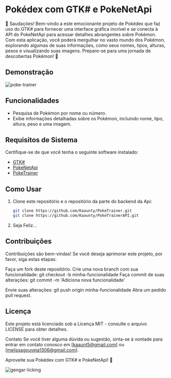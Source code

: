 # Pokédex com GTK# e PokeNetApi
👋 Saudações! Bem-vindo a este emocionante projeto de Pokédex que faz uso do GTK# para fornecer uma interface gráfica incrível e se conecta à API do PokeNetApi para acessar detalhes abrangentes sobre Pokémon. Com esta aplicação, você poderá mergulhar no vasto mundo dos Pokémon, explorando algumas de suas informações, como seus nomes, tipos, alturas, pesos e visualizando suas imagens. Prepare-se para uma jornada de descobertas Pokémon! 🌟

## Demonstração

<img align="center" alt="poke-trainer"  src="https://i.imgur.com/tMOCD7B.png">

## Funcionalidades

- Pesquisa de Pokémon por nome ou número.
- Exibe informações detalhadas sobre os Pokémon, incluindo nome, tipo, altura, peso e uma imagem.

## Requisitos de Sistema

Certifique-se de que você tenha o seguinte software instalado:

- [GTK#](https://github.com/GtkSharp/GtkSharp)
- [PokeNetApi](https://github.com/jtwotimes/PokeApiNet)
- [PokeTrainer](https://github.com/Kaaunty/PokeTrainer) 

## Como Usar

1. Clone este repositório e o repositório da parte do backend da Api:

   ```bash
   git clone https://github.com/Kaaunty/PokeTrainer.git
   git clone https://github.com/Kaaunty/PokeTrainerAPI.git
   
2. Seja Feliz...
## Contribuições
Contribuições são bem-vindas! Se você deseja aprimorar este projeto, por favor, siga estas etapas:

Faça um fork deste repositório.
Crie uma nova branch com sua funcionalidade: git checkout -b minha-funcionalidade
Faça commit de suas alterações: git commit -m 'Adiciona nova funcionalidade'

Envie suas alterações: git push origin minha-funcionalidade
Abra um pedido pull request.


## Licença

Este projeto está licenciado sob a Licença MIT - consulte o arquivo LICENSE para obter detalhes.

Contato
Se você tiver alguma dúvida ou sugestão, sinta-se à vontade para entrar em contato conosco em [kaaunt5@gmail.com] ou [melissagouveia1306@gmail.com].

Aproveite sua Pokédex com GTK# e PokeNetApi! 🌟

<img align="center" alt="gengar-licking"  src="https://media.tenor.com/cisq7LCEn0UAAAAC/pokemon-pok%C3%A9mon.gif">
